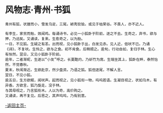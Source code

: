 ﻿# 风物志·青州·书狐

    青州有狐，状狸而小，雪发乌足，三尾。颖秀狡狯。或见于枯荣谷。不畏人，亦不近人。 	

    有李生，家贫而勉，效闻鸡。每诵诗书，必见一小狐卧于阶前，逐之不去。生奇之，弃书，欲与狎，乃远矣。又诵读，复来。生愈奇之，以为励。 	
    一日，不见狐。生疑之有恙。出而视，见小狐卧于丛，白发见赤。见人近，低吠不已。乃诵《诗》，不复吠。生怜之，欲与之食。初不肯食。后稍顺之。逾旬，行动自如，复归于林。生心有怅然。翌日，又见小狐卧于阶前。 	
    逾年，二者渐昵，生遂以“小友”呼之。长夏酷灼，乃斫竹为席。生端坐其上，狐卧在畔，泰然怡然，不觉春秋。 	
    夏末，秋闱渐近。生欲赴京，然少盘资。乃语之狐。狐但逐尾，不解人言。 	
    翌日，不见小狐。 	
    逾五日，生方欲眠，闻吠声。起而视之，见小狐衔一物，呜呜若语。生凝目视之，状如乌木，有异香。方欲言，狐乃旋走，没于林。 	
    与其母视之，乃言狐衔木。人以为奇，高价购之。 	
    又诵读，再不复见。后思之，其声呜呜，乃有别意。 	



[-返回主页-](README.md)